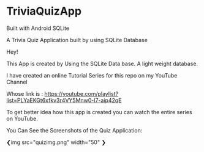 # TriviaQuizApp
Built with Android SQLite

A Trivia Quiz Application built by using SQLite Database

Hey!

This App is created by Using the SQLite Data base. A light weight database.

I have created an online Tutorial Series for this repo on my YouTube Channel

Whose link is : https://youtube.com/playlist?list=PLYaEKGt6xfkv3r4VY5Mnw0-l7-aip42qE

To get better idea how this app is created you can watch the entire series on YouTube.

You Can See the Screenshots of the Quiz Application:

❮img src="quizimg.png" width="50" ❯
